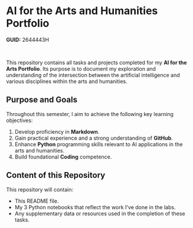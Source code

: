 # AI for the Arts and Humanities Portfolio

**GUID:** 2644443H

<br>

This repository contains all tasks and projects completed for my **AI for the Arts Portfolio**. Its purpose is to document my exploration and understanding of the intersection between the artificial intelligence and various disciplines within the arts and humanities.

## Purpose and Goals

Throughout this semester, I aim to achieve the following key learning objectives:

1.  Develop proficiency in **Markdown**.
2.  Gain practical experience and a strong understanding of **GitHub**.
3.  Enhance **Python** programming skills relevant to AI applications in the arts and humanities.
4.  Build foundational **Coding** competence.

## Content of this Repository

This repository will contain:

* This README file.
* My 3 Python notebooks that reflect the work I've done in the labs.
* Any supplementary data or resources used in the completion of these tasks.

